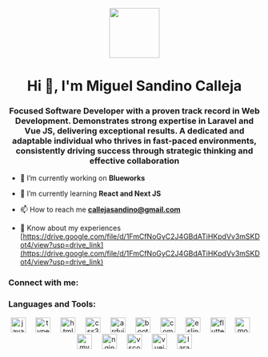 <p align="center">
  <img src="https://scontent.fmnl3-3.fna.fbcdn.net/v/t1.6435-9/134142020_3904314689578915_1038560860737275464_n.jpg?_nc_cat=111&ccb=1-7&_nc_sid=53a332&_nc_eui2=AeFGk-KGLto8Dwvu2qmV-NRojqxzJfWn0duOrHMl9afR2zN5vGyx7T5QGXs2dHQbAERlUDZUWxGan8eo32-SMGAl&_nc_ohc=Jd51I0q66LQQ7kNvgEMOPx-&_nc_ht=scontent.fmnl3-3.fna&oh=00_AYCrZK8aoUGxlRnzzOs0ix5CPhgMEyO0ghpIFUr3Nz5XXg&oe=66FF5DEA" width="100" height="100">
</p>

<h1 align="center">Hi 👋, I'm Miguel Sandino Calleja</h1>
<h3 align="center">Focused Software Developer with a proven track record in Web Development. Demonstrates strong expertise in Laravel and Vue JS, delivering exceptional results. A dedicated and adaptable individual who thrives in fast-paced environments, consistently driving success through strategic thinking and effective collaboration</h3>

- 🔭 I’m currently working on **Blueworks**

- 🌱 I’m currently learning **React and Next JS**

- 📫 How to reach me **callejasandino@gmail.com**

- 📄 Know about my experiences [https://drive.google.com/file/d/1FmCfNoGyC2J4GBdATiHKpdVv3mSKDot4/view?usp=drive_link](https://drive.google.com/file/d/1FmCfNoGyC2J4GBdATiHKpdVv3mSKDot4/view?usp=drive_link)

<h3 align="left">Connect with me:</h3>
<p align="left">
</p>

<h3 align="left">Languages and Tools:</h3>
<p align="center">
  <img src="https://cdn.jsdelivr.net/gh/devicons/devicon/icons/javascript/javascript-original.svg" height="30" alt="javascript logo"  />
  <img width="12" />
  <img src="https://cdn.jsdelivr.net/gh/devicons/devicon/icons/typescript/typescript-original.svg" height="30" alt="typescript logo"  />
  <img width="12" />
  <img src="https://cdn.jsdelivr.net/gh/devicons/devicon/icons/html5/html5-original.svg" height="30" alt="html5 logo"  />
  <img width="12" />
  <img src="https://cdn.jsdelivr.net/gh/devicons/devicon/icons/css3/css3-original.svg" height="30" alt="css3 logo"  />
  <img width="12" />
  <img src="https://cdn.jsdelivr.net/gh/devicons/devicon/icons/arduino/arduino-original.svg" height="30" alt="arduino logo"  />
  <img width="12" />
  <img src="https://cdn.jsdelivr.net/gh/devicons/devicon/icons/bootstrap/bootstrap-original.svg" height="30" alt="bootstrap logo"  />
  <img width="12" />
  <img src="https://cdn.jsdelivr.net/gh/devicons/devicon/icons/composer/composer-original.svg" height="30" alt="composer logo"  />
  <img width="12" />
  <img src="https://cdn.jsdelivr.net/gh/devicons/devicon/icons/eslint/eslint-original.svg" height="30" alt="eslint logo"  />
  <img width="12" />
  <img src="https://cdn.jsdelivr.net/gh/devicons/devicon/icons/flutter/flutter-original.svg" height="30" alt="flutter logo"  />
  <img width="12" />
  <img src="https://cdn.jsdelivr.net/gh/devicons/devicon/icons/mongodb/mongodb-original.svg" height="30" alt="mongodb logo"  />
  <img width="12" />
  <img src="https://cdn.jsdelivr.net/gh/devicons/devicon/icons/mysql/mysql-original.svg" height="30" alt="mysql logo"  />
  <img width="12" />
  <img src="https://cdn.jsdelivr.net/gh/devicons/devicon/icons/nginx/nginx-original.svg" height="30" alt="nginx logo"  />
  <img width="12" />
  <img src="https://cdn.jsdelivr.net/gh/devicons/devicon/icons/vscode/vscode-original.svg" height="30" alt="vscode logo"  />
  <img width="12" />
  <img src="https://cdn.jsdelivr.net/gh/devicons/devicon/icons/vuejs/vuejs-original.svg" height="30" alt="vuejs logo"  />
  <img width="12" />
  <img src="https://cdn.jsdelivr.net/gh/devicons/devicon/icons/laravel/laravel-plain-wordmark.svg" height="30" alt="laravel logo"  />
</p>
